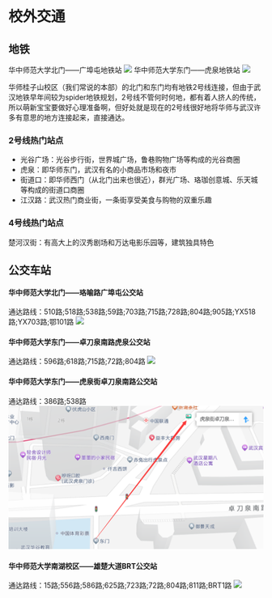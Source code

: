 # 校外交通
## 地铁
华中师范大学北门——广埠屯地铁站
![](/foto/divertir/北门地铁.png)
华中师范大学东门——虎泉地铁站
![](/foto/divertir/东门地铁.png)

华师桂子山校区（我们常说的本部）的北门和东门均有地铁2号线连接，但由于武汉地铁早年间较为spider地铁规划，2号线不管何时何地，都有着人挤人的传统，所以萌新宝宝要做好心理准备啊，但好处就是现在的2号线很好地将华师与武汉许多有意思的地方连接起来，直接通达。

### 2号线热门站点
- 光谷广场：光谷步行街，世界城广场，鲁巷购物广场等构成的光谷商圈
- 虎泉：即华师东门，武汉有名的小商品市场和夜市
- 街道口：即华师西门（从北门出来也很近），群光广场、珞珈创意城、乐天城等构成的街道口商圈
- 江汉路：武汉热门商业街，一条街享受美食与购物的双重乐趣

### 4号线热门站点
楚河汉街：有高大上的汉秀剧场和万达电影乐园等，建筑独具特色

## 公交车站
#### 华中师范大学北门——珞喻路广埠屯公交站
通达路线：510路;518路;538路;59路;703路;715路;728路;804路;905路;YX518路;YX703路;鄂101路
![](/foto/divertir/北门公交.png)

#### 华中师范大学东门——卓刀泉南路虎泉公交站
通达路线：596路;618路;715路;72路;804路
![](/foto/divertir/东门公交北.png)

#### 华中师范大学东门——虎泉街卓刀泉南路公交站
通达路线：386路;538路
![](../src/foto/divertir/东门公交东.png)

#### 华中师范大学南湖校区——雄楚大道BRT公交站
通达路线：15路;556路;586路;625路;723路;72路;804路;811路;BRT1路
![](/foto/divertir/南湖公交.png)